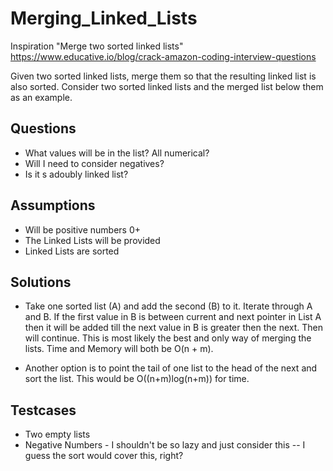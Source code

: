 # Merging_Linked_Lists

Inspiration "Merge two sorted linked lists" https://www.educative.io/blog/crack-amazon-coding-interview-questions

Given two sorted linked lists, merge them so that the resulting linked list is also sorted. Consider two sorted linked lists and the merged list below them as an example.


Questions 
---------------------------------------
- What values will be in the list? All numerical? 
- Will I need to consider negatives?
- Is it s adoubly linked list?

Assumptions 
---------------------------------------
- Will be positive numbers 0+ 
- The Linked Lists will be provided
- Linked Lists are sorted

Solutions
---------------------------------------
- Take one sorted list (A) and add the second (B) to it. Iterate through A and B. If the first value in B is between current and next pointer in List A then it will be added till the next value in B is greater then the next. Then will continue. This is most likely the best and only way of merging the lists. Time and Memory will both be O(n + m).

- Another option is to point the tail of one list to the head of the next and sort the list. This would be O((n+m)log(n+m)) for time.

Testcases
---------------------------------------
- Two empty lists 
- Negative Numbers - I shouldn't be so lazy and just consider this -- I guess the sort would cover this, right?
